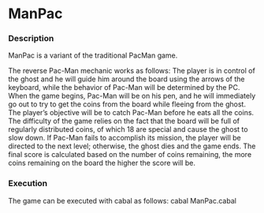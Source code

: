 # ManPac

### Description

ManPac is a variant of the traditional PacMan game.

The reverse Pac-Man mechanic works as follows: The player
is in control of the ghost and he will guide him around the
board using the arrows of the keyboard, while the behavior
of Pac-Man will be determined by the PC. When the game
begins, Pac-Man will be on his pen, and he will immediately
go out to try to get the coins from the board while fleeing from
the ghost. The player’s objective will be to catch Pac-Man
before he eats all the coins. The difficulty of the game relies
on the fact that the board will be full of regularly distributed
coins, of which 18 are special and cause the ghost to slow
down. If Pac-Man fails to accomplish its mission, the player
will be directed to the next level; otherwise, the ghost dies
and the game ends. The final score is calculated based on the
number of coins remaining, the more coins remaining on the
board the higher the score will be.

### Execution

The game can be executed with cabal as follows: 
  cabal ManPac.cabal
  
